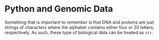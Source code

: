 # Python and Genomic Data

Something that is important to remember is that DNA and proteins are just strings
of characters where the alphabet contains either four or 20 letters, respectively.
As such, these type of biological data can be treated as `str`.
